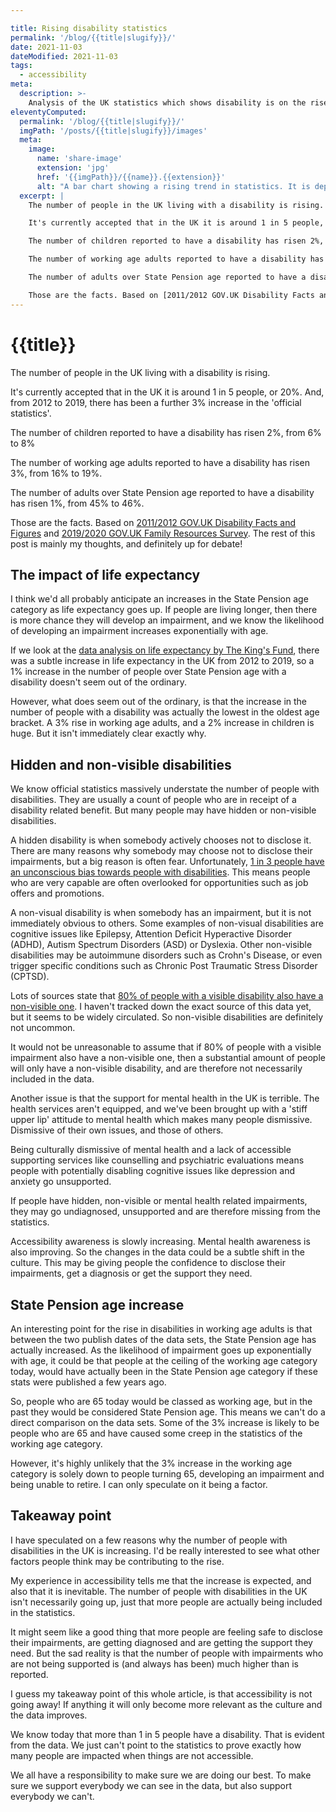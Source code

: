 ```yaml
---

title: Rising disability statistics
permalink: '/blog/{{title|slugify}}/'
date: 2021-11-03
dateModified: 2021-11-03
tags:
  - accessibility
meta:
  description: >-
    Analysis of the UK statistics which shows disability is on the rise.
eleventyComputed:
  permalink: '/blog/{{title|slugify}}/'
  imgPath: '/posts/{{title|slugify}}/images'
  meta:
    image:
      name: 'share-image'
      extension: 'jpg'
      href: '{{imgPath}}/{{name}}.{{extension}}'
      alt: "A bar chart showing a rising trend in statistics. It is depicted as a dystopian city where the bars are high rise buildings, placed on on a broken island floating in the sky."
  excerpt: |
    The number of people in the UK living with a disability is rising.

    It's currently accepted that in the UK it is around 1 in 5 people, or 20%. And, from 2012 to 2019, there has been a further 3% increase in the 'official statistics'.

    The number of children reported to have a disability has risen 2%, from 6% to 8%

    The number of working age adults reported to have a disability has risen 3%, from 16% to 19%.

    The number of adults over State Pension age reported to have a disability has risen 1%, from 45% to 46%.

    Those are the facts. Based on [2011/2012 GOV.UK Disability Facts and Figures](https://www.gov.uk/government/publications/disability-facts-and-figures/disability-facts-and-figures) and [2019/2020 GOV.UK Family Resources Survey](https://www.gov.uk/government/statistics/family-resources-survey-financial-year-2019-to-2020/family-resources-survey-financial-year-2019-to-2020#disability-1). The rest of this post is mainly my thoughts, and definitely up for debate!
---
```


# {{title}}

The number of people in the UK living with a disability is rising.

It's currently accepted that in the UK it is around 1 in 5 people, or 20%. And, from 2012 to 2019, there has been a further 3% increase in the 'official statistics'.

The number of children reported to have a disability has risen 2%, from 6% to 8%

The number of working age adults reported to have a disability has risen 3%, from 16% to 19%.

The number of adults over State Pension age reported to have a disability has risen 1%, from 45% to 46%.

Those are the facts. Based on [2011/2012 GOV.UK Disability Facts and Figures](https://www.gov.uk/government/publications/disability-facts-and-figures/disability-facts-and-figures) and [2019/2020 GOV.UK Family Resources Survey](https://www.gov.uk/government/statistics/family-resources-survey-financial-year-2019-to-2020/family-resources-survey-financial-year-2019-to-2020#disability-1). The rest of this post is mainly my thoughts, and definitely up for debate!

## The impact of life expectancy

I think we'd all probably anticipate an increases in the State Pension age category as life expectancy goes up. If people are living longer, then there is more chance they will develop an impairment, and we know the likelihood of developing an impairment increases exponentially with age.

If we look at the [data analysis on life expectancy by The King's Fund](https://www.kingsfund.org.uk/publications/whats-happening-life-expectancy-england), there was a subtle increase in life expectancy in the UK from 2012 to 2019, so a 1% increase in the number of people over State Pension age with a disability doesn't seem out of the ordinary.

However, what does seem out of the ordinary, is that the increase in the number of people with a disability was actually the lowest in the oldest age bracket. A 3% rise in working age adults, and a 2% increase in children is huge. But it isn't immediately clear exactly why.

## Hidden and non-visible disabilities

We know official statistics massively understate the number of people with disabilities. They are usually a count of people who are in receipt of a disability related benefit. But many people may have hidden or non-visible disabilities.

A hidden disability is when somebody actively chooses not to disclose it. There are many reasons why somebody may choose not to disclose their impairments, but a big reason is often fear. Unfortunately, [1 in 3 people have an unconscious bias towards people with disabilities](https://abilitymagazine.com/unconscious-bias-pwds-workplace/). This means people who are very capable are often overlooked for opportunities such as job offers and promotions. 

A non-visual disability is when somebody has an impairment, but it is not immediately obvious to others. Some examples of non-visual disabilities are cognitive issues like Epilepsy, Attention Deficit Hyperactive Disorder (ADHD), Autism Spectrum Disorders (ASD) or Dyslexia. Other non-visible disabilities may be autoimmune disorders such as Crohn's Disease, or even trigger specific conditions such as Chronic Post Traumatic Stress Disorder (CPTSD).

Lots of sources state that [80% of people with a visible disability also have a non-visible one](https://diversityq.com/dont-forget-hidden-disabilities-in-your-inclusion-drive-1514685/). I haven't tracked down the exact source of this data yet, but it seems to be widely circulated. So non-visible disabilities are definitely not uncommon.

It would not be unreasonable to assume that if 80% of people with a visible impairment also have a non-visible one, then a substantial amount of people will only have a non-visible disability, and are therefore not necessarily included in the data.

Another issue is that the support for mental health in the UK is terrible. The health services aren't equipped, and we've been brought up with a 'stiff upper lip' attitude to mental health which makes many people dismissive. Dismissive of their own issues, and those of others.

Being culturally dismissive of mental health and a lack of accessible supporting services like counselling and psychiatric evaluations means people with potentially disabling cognitive issues like depression and anxiety go unsupported.

If people have hidden, non-visible or mental health related impairments, they may go undiagnosed, unsupported and are therefore missing from the statistics.

Accessibility awareness is slowly increasing. Mental health awareness is also improving. So the changes in the data could be a subtle shift in the culture. This may be giving people the confidence to disclose their impairments, get a diagnosis or get the support they need.

## State Pension age increase

An interesting point for the rise in disabilities in working age adults is that between the two publish dates of the data sets, the State Pension age has actually increased. As the likelihood of impairment goes up exponentially with age, it could be that people at the ceiling of the working age category today, would have actually been in the State Pension age category if these stats were published a few years ago.

So, people who are 65 today would be classed as working age, but in the past they would be considered State Pension age. This means we can't do a direct comparison on the data sets. Some of the 3% increase is likely to be people who are 65 and have caused some creep in the statistics of the working age category.

However, it's highly unlikely that the 3% increase in the working age category is solely down to people turning 65, developing an impairment and being unable to retire. I can only speculate on it being a factor.

## Takeaway point

I have speculated on a few reasons why the number of people with disabilities in the UK is increasing. I'd be really interested to see what other factors people think may be contributing to the rise.

My experience in accessibility tells me that the increase is expected, and also that it is inevitable. The number of people with disabilities in the UK isn't necessarily going up, just that more people are actually being included in the statistics. 

It might seem like a good thing that more people are feeling safe to disclose their impairments, are getting diagnosed and are getting the support they need. But the sad reality is that the number of people with impairments who are not being supported is (and always has been) much higher than is reported.

I guess my takeaway point of this whole article, is that accessibility is not going away! If anything it will only become more relevant as the culture and the data improves. 

We know today that more than 1 in 5 people have a disability. That is evident from the data. We just can't point to the statistics to prove exactly how many people are impacted when things are not accessible. 

We all have a responsibility to make sure we are doing our best. To make sure we support everybody we can see in the data, but also support everybody we can't.
